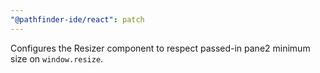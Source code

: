 ```yaml
---
"@pathfinder-ide/react": patch
---
```


Configures the Resizer component to respect passed-in pane2 minimum size on `window.resize`.

